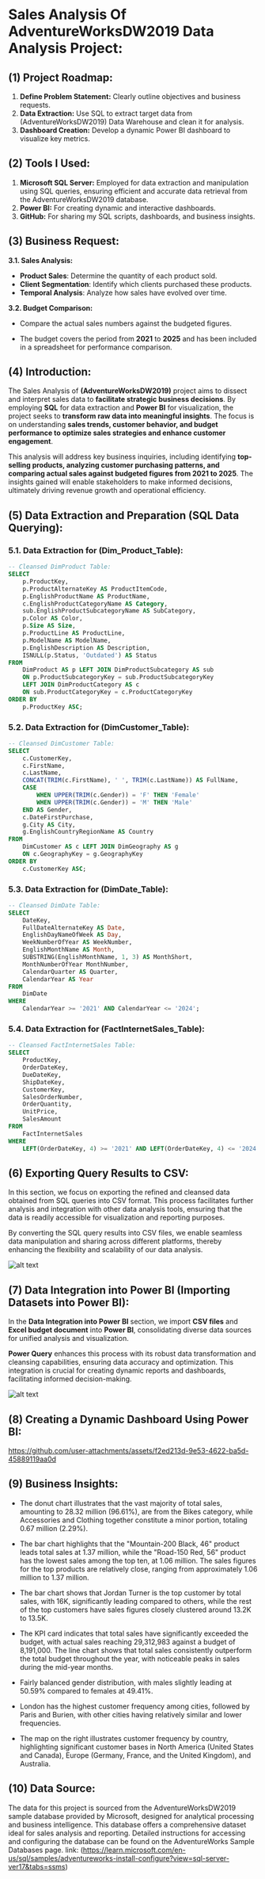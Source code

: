 # **Sales Analysis Of AdventureWorksDW2019 Data Analysis Project:**


## **(1) Project Roadmap:**
1. **Define Problem Statement:** Clearly outline objectives and business requests.
2. **Data Extraction:** Use SQL to extract target data from (AdventureWorksDW2019) Data Warehouse and clean it for analysis.
3. **Dashboard Creation:** Develop a dynamic Power BI dashboard to visualize key metrics.

##  **(2) Tools I Used:**
1. **Microsoft SQL Server:** Employed for data extraction and manipulation using SQL queries, ensuring efficient and accurate data retrieval from the AdventureWorksDW2019 database.
2. **Power BI:** For creating dynamic and interactive dashboards.
3. **GitHub:** For sharing my SQL scripts, dashboards, and business insights.
   
##  **(3) Business Request:**

**3.1. Sales Analysis:**

- **Product Sales**: Determine the quantity of each product sold.
- **Client Segmentation**: Identify which clients purchased these products.
- **Temporal Analysis**: Analyze how sales have evolved over time.

**3.2. Budget Comparison:**
- Compare the actual sales numbers against the budgeted figures.

- The budget covers the period from **2021** to **2025** and has been included in a spreadsheet for performance comparison.

##  **(4) Introduction:**
The Sales Analysis of **(AdventureWorksDW2019)** project aims to dissect and interpret sales data to **facilitate strategic business decisions**. By employing **SQL** for data extraction and **Power BI** for visualization, the project seeks to **transform raw data into meaningful insights**. The focus is on understanding **sales trends, customer behavior, and budget performance to optimize sales strategies and enhance customer engagement**.

This analysis will address key business inquiries, including identifying **top-selling products, analyzing customer purchasing patterns, and comparing actual sales against budgeted figures from 2021 to 2025**. The insights gained will enable stakeholders to make informed decisions, ultimately driving revenue growth and operational efficiency.

##  **(5) Data Extraction and Preparation (SQL Data Querying):**
### **5.1. Data Extraction for (Dim_Product_Table):**
```sql
-- Cleansed DimProduct Table:
SELECT 
	p.ProductKey,
	p.ProductAlternateKey AS ProductItemCode,
	p.EnglishProductName AS ProductName,
	c.EnglishProductCategoryName AS Category,
	sub.EnglishProductSubcategoryName AS SubCategory,
	p.Color AS Color,
	p.Size AS Size,
	p.ProductLine AS ProductLine,
	p.ModelName AS ModelName,
	p.EnglishDescription AS Description,
	ISNULL(p.Status, 'Outdated') AS Status
FROM
	DimProduct AS p LEFT JOIN DimProductSubcategory AS sub
	ON p.ProductSubcategoryKey = sub.ProductSubcategoryKey
	LEFT JOIN DimProductCategory AS c
	ON sub.ProductCategoryKey = c.ProductCategoryKey
ORDER BY 
	p.ProductKey ASC;
```
### **5.2. Data Extraction for (DimCustomer_Table):**
```sql
-- Cleansed DimCustomer Table:
SELECT
	c.CustomerKey,
	c.FirstName,
	c.LastName,
	CONCAT(TRIM(c.FirstName), ' ', TRIM(c.LastName)) AS FullName,
	CASE
		WHEN UPPER(TRIM(c.Gender)) = 'F' THEN 'Female'
		WHEN UPPER(TRIM(c.Gender)) = 'M' THEN 'Male'
	END AS Gender,
	c.DateFirstPurchase,
	g.City AS City,
	g.EnglishCountryRegionName AS Country
FROM 
	DimCustomer AS c LEFT JOIN DimGeography AS g
	ON c.GeographyKey = g.GeographyKey
ORDER BY
	c.CustomerKey ASC;
```
### **5.3. Data Extraction for (DimDate_Table):**
```sql
-- Cleansed DimDate Table:
SELECT
	DateKey,
	FullDateAlternateKey AS Date,
	EnglishDayNameOfWeek AS Day,
	WeekNumberOfYear AS WeekNumber,
	EnglishMonthName AS Month,
	SUBSTRING(EnglishMonthName, 1, 3) AS MonthShort,
	MonthNumberOfYear MonthNumber,
	CalendarQuarter AS Quarter,
	CalendarYear AS Year
FROM
	DimDate
WHERE
	CalendarYear >= '2021' AND CalendarYear <= '2024';
```
### **5.4. Data Extraction for (FactInternetSales_Table):**
```sql
-- Cleansed FactInternetSales Table:
SELECT 
	ProductKey,
	OrderDateKey,
	DueDateKey,
	ShipDateKey,
	CustomerKey,
	SalesOrderNumber,
	OrderQuantity,
	UnitPrice,
	SalesAmount
FROM
	FactInternetSales
WHERE
	LEFT(OrderDateKey, 4) >= '2021' AND LEFT(OrderDateKey, 4) <= '2024';
```

##  **(6) Exporting Query Results to CSV:**
In this section, we focus on exporting the refined and cleansed data obtained from SQL queries into CSV format. This process facilitates further analysis and integration with other data analysis tools, ensuring that the data is readily accessible for visualization and reporting purposes.

By converting the SQL query results into CSV files, we enable seamless data manipulation and sharing across different platforms, thereby enhancing the flexibility and scalability of our data analysis.

![alt text](Figs/1.PNG)

##  **(7) Data Integration into Power BI (Importing Datasets into Power BI):**
In the **Data Integration into Power BI** section, we import **CSV files** and **Excel budget document** into **Power BI**, consolidating diverse data sources for unified analysis and visualization. 

**Power Query** enhances this process with its robust data transformation and cleansing capabilities, ensuring data accuracy and optimization. This integration is crucial for creating dynamic reports and dashboards, facilitating informed decision-making.

![alt text](Figs/2.PNG)

## **(8) Creating a Dynamic Dashboard Using Power BI:**
https://github.com/user-attachments/assets/f2ed213d-9e53-4622-ba5d-45889119aa0d

## **(9) Business Insights:**

- The donut chart illustrates that the vast majority of total sales, amounting to 28.32 million (96.61%), are from the Bikes category, while Accessories and Clothing together constitute a minor portion, totaling 0.67 million (2.29%).

- The bar chart highlights that the "Mountain-200 Black, 46" product leads total sales at 1.37 million, while the "Road-150 Red, 56" product has the lowest sales among the top ten, at 1.06 million. The sales figures for the top products are relatively close, ranging from approximately 1.06 million to 1.37 million.

- The bar chart shows that Jordan Turner is the top customer by total sales, with 16K, significantly leading compared to others, while the rest of the top customers have sales figures closely clustered around 13.2K to 13.5K.

- The KPI card indicates that total sales have significantly exceeded the budget, with actual sales reaching 29,312,983 against a budget of 8,191,000. The line chart shows that total sales consistently outperform the total budget throughout the year, with noticeable peaks in sales during the mid-year months.

- Fairly balanced gender distribution, with males slightly leading at 50.59% compared to females at 49.41%.

- London has the highest customer frequency among cities, followed by Paris and Burien, with other cities having relatively similar and lower frequencies. 

- The map on the right illustrates customer frequency by country, highlighting significant customer bases in North America (United States and Canada), Europe (Germany, France, and the United Kingdom), and Australia.
  
## **(10) Data Source:**
The data for this project is sourced from the AdventureWorksDW2019 sample database provided by Microsoft, designed for analytical processing and business intelligence. This database offers a comprehensive dataset ideal for sales analysis and reporting. Detailed instructions for accessing and configuring the database can be found on the AdventureWorks Sample Databases page.
link: (https://learn.microsoft.com/en-us/sql/samples/adventureworks-install-configure?view=sql-server-ver17&tabs=ssms)


